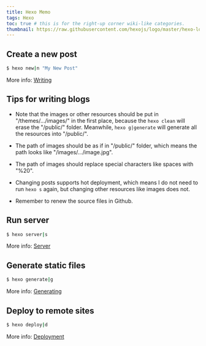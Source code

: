 ```yaml
---
title: Hexo Memo
tags: Hexo
toc: true # this is for the right-up corner wiki-like categories.
thumbnail: https://raw.githubusercontent.com/hexojs/logo/master/hexo-logo-avatar.png
---
```

## Create a new post

``` bash
$ hexo new|n "My New Post"
```

More info: [Writing](https://hexo.io/docs/writing.html)

## Tips for writing blogs

* Note that the images or other resources should be put in "/themes/.../images/" in the first place, because the `hexo clean` will erase the "/public/" folder. Meanwhile, `hexo g|generate` will generate all the resources into "/public/".

* The path of images should be as if in "/public/" folder, which means the path looks like "/images/.../image.jpg".

* The path of images should replace special characters like spaces with "%20".

* Changing posts supports hot deployment, which means I do not need to run `hexo s` again, but changing other resources like images does not. 

* Remember to renew the source files in Github.

## Run server

``` bash
$ hexo server|s
```

More info: [Server](https://hexo.io/docs/server.html)

## Generate static files

``` bash
$ hexo generate|g
```

More info: [Generating](https://hexo.io/docs/generating.html)

## Deploy to remote sites

``` bash
$ hexo deploy|d
```

More info: [Deployment](https://hexo.io/docs/one-command-deployment.html)
